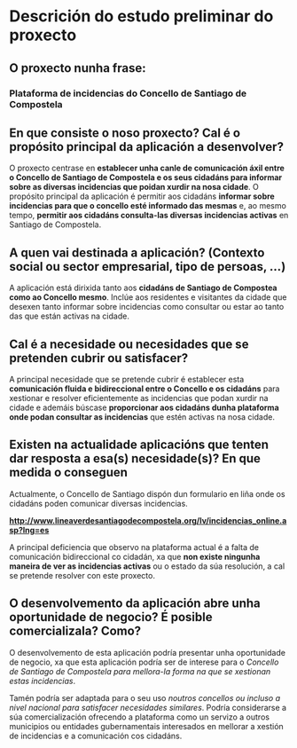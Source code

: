 # Descrición do estudo preliminar do proxecto

## O proxecto nunha frase:

### Plataforma de incidencias do Concello de Santiago de Compostela

## En que consiste o noso proxecto? Cal é o propósito principal da aplicación a desenvolver?

O proxecto centrase en __establecer unha canle de comunicación áxil entre o Concello de Santiago de Compostela e os seus cidadáns para informar sobre as diversas incidencias que poidan xurdir na nosa cidade__. O propósito principal da aplicación é permitir aos cidadáns __informar sobre incidencias para que o concello esté informado das mesmas__ e, ao mesmo tempo, __permitir aos cidadáns consulta-las diversas incidencias activas__ en Santiago de Compostela.

## A quen vai destinada a aplicación? (Contexto social ou sector empresarial, tipo de persoas, ...)
A aplicación está dirixida tanto aos __cidadáns de Santiago de Compostea como ao Concello mesmo__. Inclúe aos residentes e visitantes da cidade que desexen tanto informar sobre incidencias como consultar ou estar ao tanto das que están activas na cidade.

## Cal é a necesidade ou necesidades que se pretenden cubrir ou satisfacer? 

A principal necesidade que se pretende cubrir é establecer esta __comunicación fluida e bidireccional entre o Concello e os cidadáns__ para xestionar e resolver eficientemente as incidencias que podan xurdir na cidade e ademáis búscase __proporcionar aos cidadáns dunha plataforma onde podan consultar as incidencias__ que estén activas na nosa cidade.

## Existen na actualidade aplicacións que tenten dar resposta a esa(s) necesidade(s)? En que medida o conseguen
Actualmente, o Concello de Santiago dispón dun formulario en liña onde os cidadáns poden comunicar diversas incidencias.

__http://www.lineaverdesantiagodecompostela.org/lv/incidencias_online.asp?lng=es__

A principal deficiencia que observo na plataforma actual é a falta de comunicación bidireccional co cidadán, xa que __non existe ningunha maneira de ver as incidencias activas__ ou o estado da súa resolución, a cal se pretende resolver con este proxecto.

## O desenvolvemento da aplicación abre unha oportunidade de negocio? É posible comercializala? Como?
O desenvolvemento de esta aplicación podría presentar unha oportunidade de negocio, xa que esta aplicación podría ser de interese para o _Concello de Santiago de Compostela para mellora-la forma na que se xestionan estas incidencias_.

Tamén podría ser adaptada para o seu uso _noutros concellos ou incluso a nivel nacional para satisfacer necesidades similares_. Podría considerarse a súa comercialización ofrecendo a plataforma como un servizo a outros municipios ou entidades gubernamentais interesados en mellorar a xestión de incidencias e a comunicación cos cidadáns.